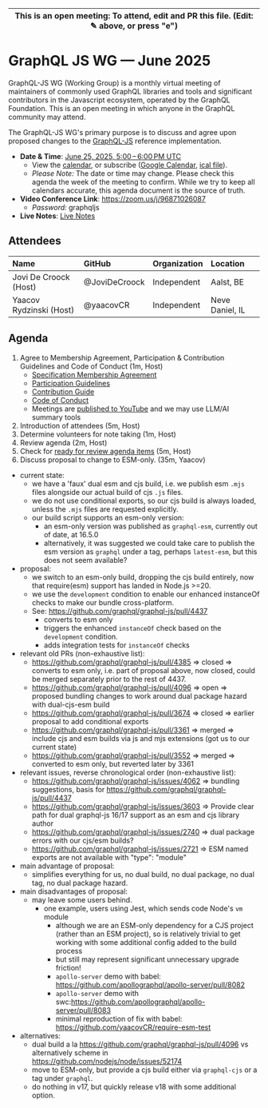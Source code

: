 | This is an open meeting: To attend, edit and PR this file. (Edit: ✎ above, or press "e") |
| ---------------------------------------------------------------------------------------- |

# GraphQL JS WG — June 2025

GraphQL-JS WG (Working Group) is a monthly virtual meeting of maintainers of
commonly used GraphQL libraries and tools and significant contributors in the
Javascript ecosystem, operated by the GraphQL Foundation. This is an open
meeting in which anyone in the GraphQL community may attend.

The GraphQL-JS WG's primary purpose is to discuss and agree upon proposed
changes to the [GraphQL-JS](https://github.com/graphql/graphql-spec) reference
implementation.


- **Date & Time**: [June 25, 2025, 5:00 – 6:00 PM UTC](https://www.timeanddate.com/worldclock/converter.html?iso=20250625T170000&p1=224&p2=179&p3=136&p4=268&p5=367&p6=438&p7=248&p8=240)
  - View the [calendar][], or subscribe ([Google Calendar][], [ical file][]).
  - _Please Note:_ The date or time may change. Please check this agenda the
    week of the meeting to confirm. While we try to keep all calendars accurate,
    this agenda document is the source of truth.
- **Video Conference Link**: https://zoom.us/j/96871026087
  - _Password:_ graphqljs
- **Live Notes**: [Live Notes][]

[calendar]: https://calendar.google.com/calendar/embed?src=linuxfoundation.org_ik79t9uuj2p32i3r203dgv5mo8%40group.calendar.google.com
[google calendar]: https://calendar.google.com/calendar?cid=bGludXhmb3VuZGF0aW9uLm9yZ19pazc5dDl1dWoycDMyaTNyMjAzZGd2NW1vOEBncm91cC5jYWxlbmRhci5nb29nbGUuY29t
[ical file]: https://calendar.google.com/calendar/ical/linuxfoundation.org_ik79t9uuj2p32i3r203dgv5mo8%40group.calendar.google.com/public/basic.ics
[live notes]: https://docs.google.com/document/d/12LM6NZxR22zBwRfihM8Vrf7uV-0gmmO5M3ooSCVS0Hs/edit?usp=sharing

## Attendees

<!-- prettier-ignore -->
| Name                     | GitHub              | Organization       | Location               |
| :----------------------- | :------------------ | :----------------- | :--------------------- |
| Jovi De Croock (Host)    | @JoviDeCroock       | Independent        | Aalst, BE              |
| Yaacov Rydzinski (Host)  | @yaacovCR           | Independent        | Neve Daniel, IL        |


## Agenda

1. Agree to Membership Agreement, Participation & Contribution Guidelines and Code of Conduct (1m, Host)
   - [Specification Membership Agreement](https://github.com/graphql/foundation)
   - [Participation Guidelines](https://github.com/graphql/graphql-wg#participation-guidelines)
   - [Contribution Guide](https://github.com/graphql/graphql-spec/blob/main/CONTRIBUTING.md)
   - [Code of Conduct](https://github.com/graphql/foundation/blob/master/CODE-OF-CONDUCT.md)
   - Meetings are [published to YouTube](https://www.youtube.com/@GraphQLFoundation/videos) and we may use LLM/AI summary tools
1. Introduction of attendees (5m, Host)
1. Determine volunteers for note taking (1m, Host)
1. Review agenda (2m, Host)
1. Check for [ready for review agenda items](https://github.com/graphql/graphql-js-wg/issues?q=is%3Aissue+is%3Aopen+label%3A%22Ready+for+review+%F0%9F%99%8C%22+sort%3Aupdated-desc) (5m, Host)
1. Discuss proposal to change to ESM-only. (35m, Yaacov)
  - current state:
    - we have a 'faux' dual esm and cjs build, i.e. we publish esm `.mjs` files alongside our actual build of cjs `.js` files.
    - we do not use conditional exports, so our cjs build is always loaded, unless the `.mjs` files are requested explicitly.
    - our build script supports an esm-only version:
      - an esm-only version was published as `graphql-esm`, currently out of date, at 16.5.0
      - alternatively, it was suggested we could take care to publish the esm version as `graphql` under a tag, perhaps `latest-esm`, but this does not seem available?
  - proposal:
    - we switch to an esm-only build, dropping the cjs build entirely, now that require(esm) support has landed in Node.js >=20.
    - we use the `development` condition to enable our enhanced instanceOf checks to make our bundle cross-platform.
    - See: https://github.com/graphql/graphql-js/pull/4437
      - converts to esm only
      - triggers the enhanced `instanceOf` check based on the `development` condition.
      - adds integration tests for `instanceOf` checks 
  - relevant old PRs (non-exhaustive list):
    - https://github.com/graphql/graphql-js/pull/4385 => closed => converts to esm only, i.e. part of proposal above, now closed, could be merged separately prior to the rest of 4437.
    - https://github.com/graphql/graphql-js/pull/4096 => open => proposed bundling changes to work around dual package hazard with dual-cjs-esm build
    - https://github.com/graphql/graphql-js/pull/3674 => closed => earlier proposal to add conditional exports
    - https://github.com/graphql/graphql-js/pull/3361 => merged => include cjs and esm builds via js and mjs extensions (got us to our current state)
    - https://github.com/graphql/graphql-js/pull/3552 => merged => converted to esm only, but reverted later by 3361
  - relevant issues, reverse chronological order (non-exhaustive list):
    - https://github.com/graphql/graphql-js/issues/4062 => bundling suggestions, basis for https://github.com/graphql/graphql-js/pull/4437
    - https://github.com/graphql/graphql-js/issues/3603 => Provide clear path for dual graphql-js 16/17 support as an esm and cjs library author
    - https://github.com/graphql/graphql-js/issues/2740 => dual package errors with our cjs/esm builds?
    - https://github.com/graphql/graphql-js/issues/2721 => ESM named exports are not available with "type": "module"
  - main advantage of proposal:
    - simplifies everything for us, no dual build, no dual package, no dual tag, no dual package hazard.
  - main disadvantages of proposal:
    - may leave some users behind.
      - one example, users using Jest, which sends code Node's `vm` module
        - although we are an ESM-only dependency for a CJS project (rather than an ESM project), so is relatively trivial to get working with some additional config added to the build process
        - but still may represent significant unnecessary upgrade friction!
        - `apollo-server` demo with babel: https://github.com/apollographql/apollo-server/pull/8082
        - `apollo-server` demo with swc:https://github.com/apollographql/apollo-server/pull/8083      
        - minimal reproduction of fix with babel: https://github.com/yaacovCR/require-esm-test
  - alternatives:
    - dual build a la https://github.com/graphql/graphql-js/pull/4096 vs alternatively scheme in https://github.com/nodejs/node/issues/52174
    - move to ESM-only, but provide a cjs build either via `graphql-cjs` or a tag under `graphql`.
    - do nothing in v17, but quickly release v18 with some additional option.
